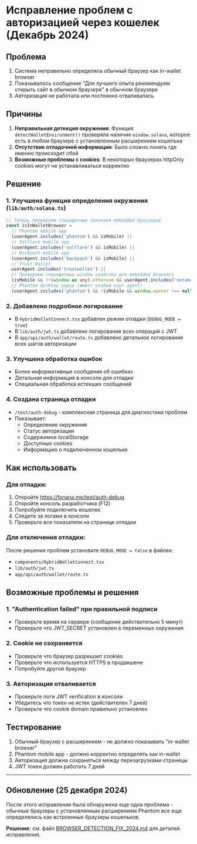 # Исправление проблем с авторизацией через кошелек (Декабрь 2024)

## Проблема
1. Система неправильно определяла обычный браузер как in-wallet browser
2. Показывалось сообщение "Для лучшего опыта рекомендуем открыть сайт в обычном браузере" в обычном браузере
3. Авторизация не работала или постоянно отваливалась

## Причины
1. **Неправильная детекция окружения**: Функция `detectWalletEnvironment()` проверяла наличие `window.solana`, которое есть в любом браузере с установленным расширением кошелька
2. **Отсутствие отладочной информации**: Было сложно понять где именно происходит сбой
3. **Возможные проблемы с cookies**: В некоторых браузерах httpOnly cookies могут не устанавливаться корректно

## Решение

### 1. Улучшена функция определения окружения (`lib/auth/solana.ts`)
```typescript
// Теперь проверяем специфичные признаки embedded браузеров
const isInWalletBrowser = 
  // Phantom mobile app
  (userAgent.includes('phantom') && isMobile) ||
  // Solflare mobile app
  (userAgent.includes('solflare') && isMobile) ||
  // Backpack mobile app
  (userAgent.includes('backpack') && isMobile) ||
  // Trust Wallet
  userAgent.includes('trustwallet') ||
  // Проверяем специфичные window свойства для embedded browsers
  (isMobile && !!(window as any).ethereum && userAgent.includes('metamask')) ||
  // Phantom desktop popup (имеет особый user agent)
  (userAgent.includes('phantom') && !isMobile && window.opener !== null)
```

### 2. Добавлено подробное логирование
- В `HybridWalletConnect.tsx` добавлен режим отладки (`DEBUG_MODE = true`)
- В `lib/auth/jwt.ts` добавлено логирование всех операций с JWT
- В `app/api/auth/wallet/route.ts` добавлено детальное логирование всех шагов авторизации

### 3. Улучшена обработка ошибок
- Более информативные сообщения об ошибках
- Детальная информация в консоли для отладки
- Специальная обработка истекших сообщений

### 4. Создана страница отладки
- `/test/auth-debug` - комплексная страница для диагностики проблем
- Показывает:
  - Определение окружения
  - Статус авторизации
  - Содержимое localStorage
  - Доступные cookies
  - Информацию о подключенном кошельке

## Как использовать

### Для отладки:
1. Откройте https://fonana.me/test/auth-debug
2. Откройте консоль разработчика (F12)
3. Попробуйте подключить кошелек
4. Следите за логами в консоли
5. Проверьте все показатели на странице отладки

### Для отключения отладки:
После решения проблем установите `DEBUG_MODE = false` в файлах:
- `components/HybridWalletConnect.tsx`
- `lib/auth/jwt.ts`
- `app/api/auth/wallet/route.ts`

## Возможные проблемы и решения

### 1. "Authentication failed" при правильной подписи
- Проверьте время на сервере (сообщение действительно 5 минут)
- Проверьте что JWT_SECRET установлен в переменных окружения

### 2. Cookie не сохраняется
- Проверьте что браузер разрешает cookies
- Проверьте что используется HTTPS в продакшене
- Попробуйте другой браузер

### 3. Авторизация отваливается
- Проверьте логи JWT verification в консоли
- Убедитесь что токен не истек (действителен 7 дней)
- Проверьте что cookie domain правильно установлен

## Тестирование
1. Обычный браузер с расширением - не должно показывать "in-wallet browser"
2. Phantom mobile app - должно корректно определять как in-wallet
3. Авторизация должна сохраняться между перезагрузками страницы
4. JWT токен должен работать 7 дней 

---

## Обновление (25 декабря 2024)
После этого исправления была обнаружена еще одна проблема - обычные браузеры с установленным расширением Phantom все еще определялись как встроенные браузеры кошельков. 

**Решение**: см. файл [BROWSER_DETECTION_FIX_2024.md](./BROWSER_DETECTION_FIX_2024.md) для деталей исправления. 